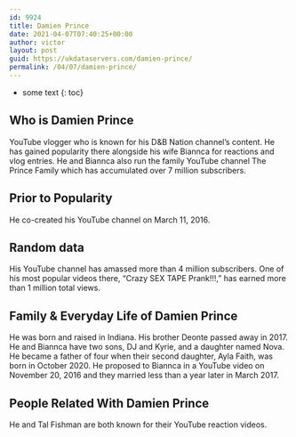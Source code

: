 ```yaml
---
id: 9924
title: Damien Prince
date: 2021-04-07T07:40:25+00:00
author: victor
layout: post
guid: https://ukdataservers.com/damien-prince/
permalink: /04/07/damien-prince/
---
```


* some text
{: toc}


## Who is Damien Prince



YouTube vlogger who is known for his D&B Nation channel&#8217;s content. He has gained popularity there alongside his wife Biannca for reactions and vlog entries. He and Biannca also run the family YouTube channel The Prince Family which has accumulated over 7 million subscribers.

                
                
                
## Prior to Popularity



He co-created his YouTube channel on March 11, 2016. 

                
                
                
## Random data



His YouTube channel has amassed more than 4 million subscribers. One of his most popular videos there, &#8220;Crazy SEX TAPE Prank!!!,&#8221; has earned more than 1 million total views.

                
                
                
## Family & Everyday Life of Damien Prince



He was born and raised in Indiana. His brother Deonte passed away in 2017. He and Biannca have two sons, DJ and Kyrie, and a daughter named Nova. He became a father of four when their second daughter, Ayla Faith, was born in October 2020. He proposed to Biannca in a YouTube video on November 20, 2016 and they married less than a year later in March 2017. 

                
                
                
## People Related With Damien Prince



He and Tal Fishman are both known for their YouTube reaction videos.

                
              
            
          
          
          